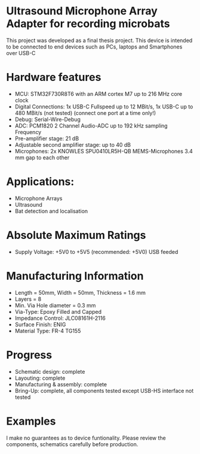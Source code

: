 # Ultrasound Microphone Array Adapter for recording microbats

This project was developed as a final thesis project. This device is intended to be connected to end devices such as PCs, laptops and Smartphones over USB-C

# Hardware features

- MCU: STM32F730R8T6 with an ARM cortex M7 up to 216 MHz core clock
- Digital Connections: 1x USB-C Fullspeed up to 12 MBit/s, 1x USB-C up to 480 MBit/s (not tested) (connect one port at a time only!)
- Debug: Serial-Wire-Debug
- ADC: PCM1820 2 Channel Audio-ADC up to 192 kHz sampling Frequency
- Pre-amplifier stage: 21 dB
- Adjustable second amplifier stage: up to 40 dB
- Microphones: 2x KNOWLES SPU0410LR5H-QB MEMS-Microphones 3.4 mm gap to each other

# Applications:

- Microphone Arrays
- Ultrasound
- Bat detection and localisation

# Absolute Maximum Ratings

- Supply Voltage: +5V0 to +5V5 (recommended: +5V0) USB feeded

# Manufacturing Information

- Length = 50mm, Width = 50mm, Thickness = 1.6 mm
- Layers = 8
- Min. Via Hole diameter = 0.3 mm
- Via-Type: Epoxy Filled and Capped
- Impedance Control: JLC08161H-2116
- Surface Finish: ENIG
- Material Type: FR-4 TG155


# Progress

- Schematic design: complete
- Layouting: complete
- Manufacturing & assembly: complete
- Bring-Up: complete, all components tested except USB-HS interface not tested

# Examples

I make no guarantees as to device funtionality. Please review the components, schematics carefully before production.


